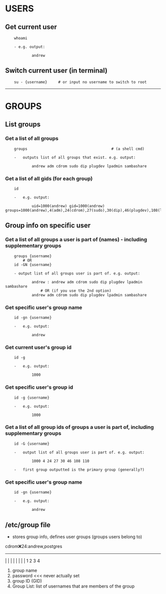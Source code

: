 USERS
=====

Get current user
----------------
		whoami

		- e.g. output:

				andrew

Switch current user (in terminal)
---------------------------------
		su - {username}		# or input no username to switch to root


--------------------------------------------------------------------------------------------------
GROUPS
======

List groups
-----------
### Get a list of all groups
		groups 										# (a shell cmd)

		-   outputs list of all groups that exist. e.g. output:

				andrew adm cdrom sudo dip plugdev lpadmin sambashare

### Get a list of all gids (for each group)
		id

		-   e.g. output:

				uid=1000(andrew) gid=1000(andrew) groups=1000(andrew),4(adm),24(cdrom),27(sudo),30(dip),46(plugdev),108(lpadmin),110(sambashare)

Group info on specific user
---------------------------
### Get a list of all groups a user is part of (names) - including supplementary groups
		groups {username}
			# OR
		id -GN {username}

		- output list of all groups user is part of. e.g. output:

				andrew : andrew adm cdrom sudo dip plugdev lpadmin sambashare
					# OR (if you use the 2nd option)
				andrew adm cdrom sudo dip plugdev lpadmin sambashare

### Get specific user's group name
		id -gn {username}

		-   e.g. output:

				andrew

### Get current user's group id
		id -g

		-   e.g. output:

				1000

### Get specific user's group id
		id -g {username}

		-   e.g. output:

				1000

### Get a list of all group ids of groups a user is part of, including supplementary groups
		id -G {username}

		-   output list of all groups user is part of. e.g. output:

				1000 4 24 27 30 46 108 110

		-   first group outputted is the primary group (generally?)

### Get specific user's group name
		id -gn {username}

		-   e.g. output:

				andrew





/etc/group file
---------------
-   stores group info, defines user groups (groups users belong to)


cdrom:x:24:andrew,postgres
_____ _ __ _______________
  |   |  |        |
  |   |  |        |
  1   2  3        4

1.  group name
2.  password <<< never actually set
3.  group ID (GID)
4.  Group List: list of usernames that are members of the group